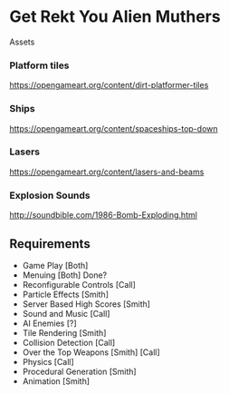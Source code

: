 # Get Rekt You Alien Muthers


Assets

### Platform tiles
https://opengameart.org/content/dirt-platformer-tiles
### Ships
https://opengameart.org/content/spaceships-top-down
### Lasers
https://opengameart.org/content/lasers-and-beams

### Explosion Sounds
http://soundbible.com/1986-Bomb-Exploding.html


## Requirements
* Game Play [Both]
* Menuing [Both] Done?
* Reconfigurable Controls [Call]
* Particle Effects [Smith]
* Server Based High Scores [Smith]
* Sound and Music [Call]
* AI Enemies [?]
* Tile Rendering [Smith]
* Collision Detection [Call]
* Over the Top Weapons [Smith] [Call]
* Physics [Call]
* Procedural Generation [Smith]
* Animation [Smith]

